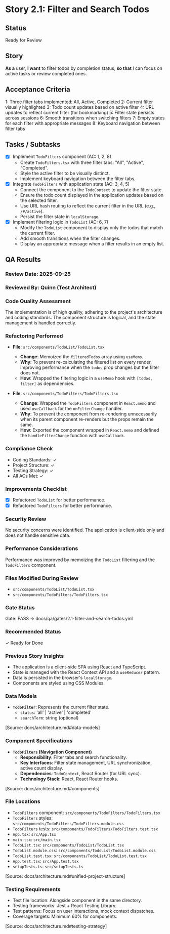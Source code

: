 # Story 2.1: Filter and Search Todos

## Status

Ready for Review

## Story

**As a** user,
**I want** to filter todos by completion status,
**so that** I can focus on active tasks or review completed ones.

## Acceptance Criteria

1: Three filter tabs implemented: All, Active, Completed
2: Current filter visually highlighted
3: Todo count updates based on active filter
4: URL updates to reflect current filter (for bookmarking)
5: Filter state persists across sessions
6: Smooth transitions when switching filters
7: Empty states for each filter with appropriate messages
8: Keyboard navigation between filter tabs

## Tasks / Subtasks

- [x] Implement `TodoFilters` component (AC: 1, 2, 8)
  - Create `TodoFilters.tsx` with three filter tabs: "All", "Active", "Completed".
  - Style the active filter to be visually distinct.
  - Implement keyboard navigation between the filter tabs.
- [x] Integrate `TodoFilters` with application state (AC: 3, 4, 5)
  - Connect the component to the `TodoContext` to update the filter state.
  - Ensure the todo count displayed in the application updates based on the selected filter.
  - Use URL hash routing to reflect the current filter in the URL (e.g., `/#/active`).
  - Persist the filter state in `localStorage`.
- [x] Implement filtering logic in `TodoList` (AC: 6, 7)
  - Modify the `TodoList` component to display only the todos that match the current filter.
  - Add smooth transitions when the filter changes.
  - Display an appropriate message when a filter results in an empty list.

## QA Results

### Review Date: 2025-09-25

### Reviewed By: Quinn (Test Architect)

### Code Quality Assessment

The implementation is of high quality, adhering to the project's architecture and coding standards. The component structure is logical, and the state management is handled correctly.

### Refactoring Performed

- **File**: `src/components/TodoList/TodoList.tsx`
  - **Change**: Memoized the `filteredTodos` array using `useMemo`.
  - **Why**: To prevent re-calculating the filtered list on every render, improving performance when the `todos` prop changes but the filter does not.
  - **How**: Wrapped the filtering logic in a `useMemo` hook with `[todos, filter]` as dependencies.

- **File**: `src/components/TodoFilters/TodoFilters.tsx`
  - **Change**: Wrapped the `TodoFilters` component in `React.memo` and used `useCallback` for the `onFilterChange` handler.
  - **Why**: To prevent the component from re-rendering unnecessarily when its parent component re-renders but the props remain the same.
  - **How**: Exported the component wrapped in `React.memo` and defined the `handleFilterChange` function with `useCallback`.

### Compliance Check

- Coding Standards: ✓
- Project Structure: ✓
- Testing Strategy: ✓
- All ACs Met: ✓

### Improvements Checklist

- [x] Refactored `TodoList` for better performance.
- [x] Refactored `TodoFilters` for better performance.

### Security Review

No security concerns were identified. The application is client-side only and does not handle sensitive data.

### Performance Considerations

Performance was improved by memoizing the `TodoList` filtering and the `TodoFilters` component.

### Files Modified During Review

- `src/components/TodoList/TodoList.tsx`
- `src/components/TodoFilters/TodoFilters.tsx`

### Gate Status

Gate: PASS → docs/qa/gates/2.1-filter-and-search-todos.yml

### Recommended Status

✓ Ready for Done

### Previous Story Insights

- The application is a client-side SPA using React and TypeScript.
- State is managed with the React Context API and a `useReducer` pattern.
- Data is persisted in the browser's `localStorage`.
- Components are styled using CSS Modules.

### Data Models

- **`TodoFilter`**: Represents the current filter state.
  - `status`: 'all' | 'active' | 'completed'
  - `searchTerm`: string (optional)

[Source: docs/architecture.md#data-models]

### Component Specifications

- **`TodoFilters` (Navigation Component)**
  - **Responsibility**: Filter tabs and search functionality.
  - **Key Interfaces**: Filter state management, URL synchronization, active count display.
  - **Dependencies**: `TodoContext`, React Router (for URL sync).
  - **Technology Stack**: React, React Router hooks.

[Source: docs/architecture.md#components]

### File Locations

- `TodoFilters` component: `src/components/TodoFilters/TodoFilters.tsx`
- `TodoFilters` styles: `src/components/TodoFilters/TodoFilters.module.css`
- `TodoFilters` tests: `src/components/TodoFilters/TodoFilters.test.tsx`
- `App.tsx`: `src/App.tsx`
- `main.tsx`: `src/main.tsx`
- `TodoList.tsx`: `src/components/TodoList/TodoList.tsx`
- `TodoList.module.css`: `src/components/TodoList/TodoList.module.css`
- `TodoList.test.tsx`: `src/components/TodoList/TodoList.test.tsx`
- `App.test.tsx`: `src/App.test.tsx`
- `setupTests.ts`: `src/setupTests.ts`

[Source: docs/architecture.md#unified-project-structure]

### Testing Requirements

- Test file location: Alongside component in the same directory.
- Testing frameworks: Jest + React Testing Library.
- Test patterns: Focus on user interactions, mock context dispatches.
- Coverage targets: Minimum 60% for components.

[Source: docs/architecture.md#testing-strategy]
